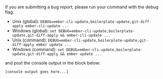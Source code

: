 If you are submitting a bug report, please run your command with the debug flag:

* Unix (global): `DEBUG=ember-cli-update,boilerplate-update,git-diff-apply ember-cli-update ...`
* Windows (global): `set DEBUG=ember-cli-update,boilerplate-update,git-diff-apply && ember-cli-update ...`
* Unix (command): `DEBUG=ember-cli-update,boilerplate-update,git-diff-apply ember update ...`
* Windows (command): `set DEBUG=ember-cli-update,boilerplate-update,git-diff-apply && ember update ...`

and post the console output in the block below:

```
[console output goes here...]
```
